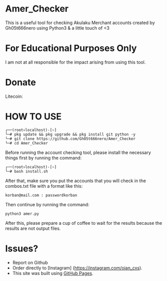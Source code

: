 # Amer_Checker
This is a useful tool for checking Akulaku Merchant accounts created by Gh05t666nero using Python3 & a little touch of <3

# For Educational Purposes Only
I am not at all responsible for the impact arising from using this tool.

# Donate
Litecoin: 

# HOW TO USE
```
┌──(root💀localhost)-[~]
└─# pkg update && pkg upgrade && pkg install git python -y
└─# git clone https://github.com/Gh05t666nero/Amer_Checker
└─# cd Amer_Checker
```
Before running the account checking tool, please install the necessary things first by running the command:
```
┌──(root💀localhost)-[~]
└─# bash install.sh
```
After that, make sure you put the accounts that you will check in the combos.txt file with a format like this:
```
korban@mail.com : passwordkorban
```
Then continue by running the command:
```
python3 amer.py
```
After this, please prepare a cup of coffee to wait for the results because the results are not output files.

# Issues?
* Report on Github
* Order directly to [Instagram] (https://instagram.com/ojan_cxs).
* This site was built using [GitHub Pages](https://pages.github.com/).
